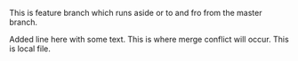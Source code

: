 This is feature branch which runs aside or to and fro from the master branch.

Added line here with some text.
This is where merge conflict will occur. This is local file.
